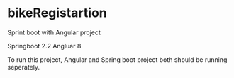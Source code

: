 # bikeRegistartion
Sprint boot with Angular project 

Springboot 2.2
Angluar 8

To run this project, Angular and Spring boot project both should be running seperately.

